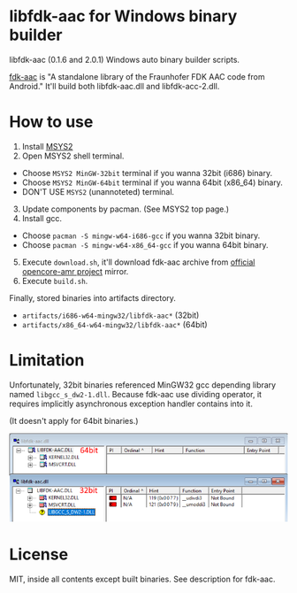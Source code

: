 # libfdk-aac for Windows binary builder

libfdk-aac (0.1.6 and 2.0.1) Windows auto binary builder scripts.

[fdk-aac](https://github.com/mstorsjo/fdk-aac) is "A standalone library of the Fraunhofer FDK AAC code from Android."
It'll build both libfdk-aac.dll and libfdk-acc-2.dll.

# How to use

1. Install [MSYS2](http://www.msys2.org/)
2. Open MSYS2 shell terminal.
  * Choose `MSYS2 MinGW-32bit` terminal if you wanna 32bit (i686) binary.
  * Choose `MSYS2 MinGW-64bit` terminal if you wanna 64bit (x86_64) binary.
  * DON'T USE `MSYS2` (unannoteted) terminal.
3. Update components by pacman. (See MSYS2 top page.)
4. Install gcc.
  * Choose `pacman -S mingw-w64-i686-gcc` if you wanna 32bit binary.
  * Choose `pacman -S mingw-w64-x86_64-gcc` if you wanna 64bit binary.
5. Execute `download.sh`, it'll download fdk-aac archive from [official opencore-amr project](https://sourceforge.net/projects/opencore-amr/) mirror.
6. Execute `build.sh`.

Finally, stored binaries into artifacts directory.
  * `artifacts/i686-w64-mingw32/libfdk-aac*` (32bit)
  * `artifacts/x86_64-w64-mingw32/libfdk-aac*` (64bit)

# Limitation

Unfortunately, 32bit binaries referenced MinGW32 gcc depending library named `libgcc_s_dw2-1.dll`. Because fdk-aac use dividing operator, it requires implicitly asynchronous exception handler contains into it.

(It doesn't apply for 64bit binaries.)

![Dependency walker](Images/depends.png)

# License

MIT, inside all contents except built binaries. See description for fdk-aac.
